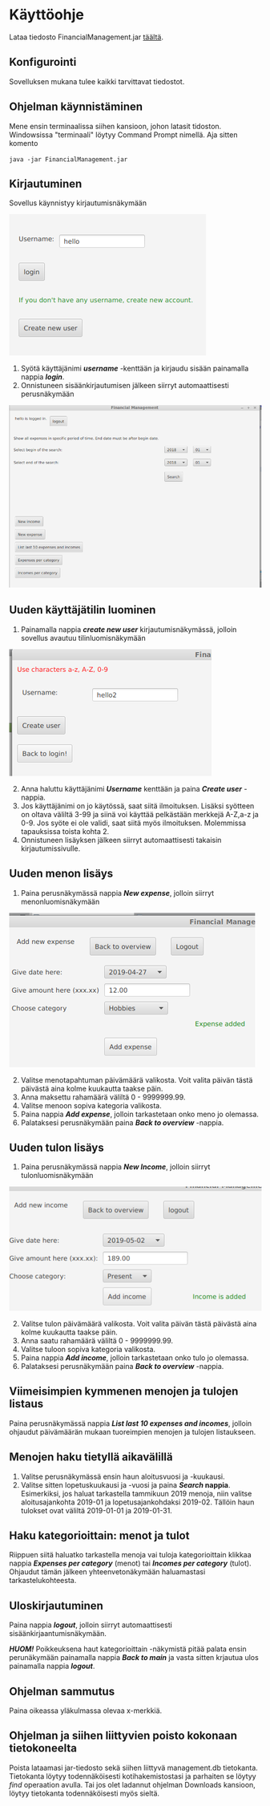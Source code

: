 # Käyttöohje

Lataa tiedosto FinancialManagement.jar [täältä](https://github.com/outisa/ot-harjoitustyo/releases).

## Konfigurointi

Sovelluksen mukana tulee kaikki tarvittavat tiedostot.

## Ohjelman käynnistäminen

Mene ensin terminaalissa siihen kansioon, johon latasit tidoston. Windowsissa "terminaali" löytyy Command Prompt nimellä. Aja sitten komento

`java -jar FinancialManagement.jar`

## Kirjautuminen

Sovellus käynnistyy kirjautumisnäkymään

<img src="https://github.com/outisa/ot-harjoitustyo/blob/master/dokumentointi/kuvat/login.png">

1. Syötä käyttäjänimi **_username_** -kenttään ja kirjaudu sisään painamalla nappia **_login_**.
2. Onnistuneen sisäänkirjautumisen jälkeen siirryt automaattisesti perusnäkymään

<img src="https://github.com/outisa/ot-harjoitustyo/blob/master/dokumentointi/kuvat/overview.png">

## Uuden käyttäjätilin luominen

1. Painamalla nappia **_create new user_** kirjautumisnäkymässä, jolloin sovellus avautuu tilinluomisnäkymään

<img src="https://github.com/outisa/ot-harjoitustyo/blob/master/dokumentointi/kuvat/newUser.png">

2. Anna haluttu käyttäjänimi **_Username_** kenttään ja paina **_Create user_** -nappia.
3. Jos käyttäjänimi on jo käytössä, saat siitä ilmoituksen. Lisäksi syötteen on oltava väliltä 3-99 ja siinä voi käyttää pelkästään merkkejä A-Z,a-z ja 0-9. Jos syöte ei ole validi, saat siitä myös ilmoituksen. Molemmissa tapauksissa toista kohta 2.
4. Onnistuneen lisäyksen jälkeen siirryt automaattisesti takaisin kirjautumissivulle.

## Uuden menon lisäys

1. Paina perusnäkymässä nappia **_New expense_**, jolloin siirryt menonluomisnäkymään

<img src="https://github.com/outisa/ot-harjoitustyo/blob/master/dokumentointi/kuvat/newIncome.png">

2. Valitse menotapahtuman päivämäärä valikosta. Voit valita päivän tästä päivästä aina kolme kuukautta taakse päin.
3. Anna maksettu rahamäärä väliltä 0 - 9999999.99.
4. Valitse menoon sopiva kategoria valikosta.
5. Paina nappia **_Add expense_**, jolloin tarkastetaan onko meno jo olemassa.
6. Palataksesi perusnäkymään paina **_Back to overview_** -nappia.

## Uuden tulon lisäys

1. Paina perusnäkymässä nappia **_New Income_**, jolloin siirryt tulonluomisnäkymään

<img src="https://github.com/outisa/ot-harjoitustyo/blob/master/dokumentointi/kuvat/newExpenseUI.png">

2. Valitse tulon päivämäärä valikosta. Voit valita päivän tästä päivästä aina kolme kuukautta taakse päin.
3. Anna saatu rahamäärä väliltä 0 - 9999999.99.
4. Valitse tuloon sopiva kategoria valikosta.
5. Paina nappia **_Add income_**, jolloin tarkastetaan onko tulo jo olemassa.
6. Palataksesi perusnäkymään paina **_Back to overview_** -nappia.

## Viimeisimpien kymmenen menojen ja tulojen listaus

Paina perusnäkymässä nappia **_List last 10 expenses and incomes_**, jolloin ohjaudut päivämäärän mukaan tuoreimpien menojen ja tulojen listaukseen.

## Menojen haku tietyllä aikavälillä

1. Valitse perusnäkymässä ensin haun aloitusvuosi ja -kuukausi.
2. Valitse sitten lopetuskuukausi ja -vuosi ja paina **_Search_ nappia**.
Esimerkiksi, jos haluat tarkastella tammikuun 2019 menoja, niin valitse aloitusajankohta 2019-01 ja lopetusajankohdaksi 2019-02.
Tällöin haun tulokset ovat väliltä 2019-01-01 ja 2019-01-31.

## Haku kategorioittain: menot ja tulot

Riippuen siitä haluatko tarkastella menoja vai tuloja kategorioittain klikkaa nappia **_Expenses per category_** (menot) 
tai **_Incomes per category_** (tulot). Ohjaudut tämän jälkeen yhteenvetonäkymään haluamastasi tarkastelukohteesta.

## Uloskirjautuminen

Paina nappia **_logout_**, jolloin  siirryt automaattisesti sisäänkirjaantumisnäkymään.

**_HUOM!_** Poikkeuksena haut kategorioittain -näkymistä pitää palata ensin perunäkymään painamalla nappia **_Back to main_** 
ja vasta sitten krjautua ulos painamalla nappia **_logout_**.

## Ohjelman sammutus

Paina oikeassa yläkulmassa olevaa x-merkkiä.

## Ohjelman ja siihen liittyvien poisto kokonaan tietokoneelta

Poista lataamasi jar-tiedosto sekä siihen liittyvä management.db tietokanta. Tietokanta löytyy todennäköisesti kotihakemistostasi ja parhaiten se löytyy _find_  operaation avulla. Tai jos olet ladannut ohjelman Downloads kansioon, löytyy tietokanta todennäköisesti myös sieltä.
